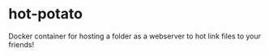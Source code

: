 # hot-potato
Docker container for hosting a folder as a webserver to hot link files to your friends!
